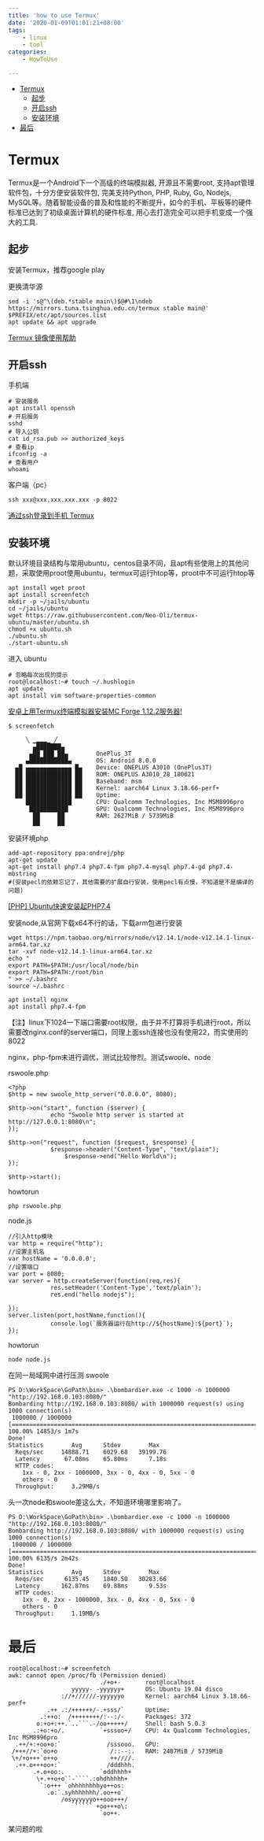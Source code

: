 ```yaml
---
title: 'how to use Termux'
date: '2020-01-09T01:01:21+08:00'
tags:
    - linux
    - tool
categories:
    - HowToUse

---
```

<!-- TOC -->

- [Termux](#termux)
  - [起步](#起步)
  - [开启ssh](#开启ssh)
  - [安装环境](#安装环境)
- [最后](#最后)

<!-- /TOC -->

<!--more-->


# Termux  

Termux是一个Android下一个高级的终端模拟器, 开源且不需要root, 支持apt管理软件包，十分方便安装软件包, 完美支持Python, PHP, Ruby, Go, Nodejs, MySQL等。随着智能设备的普及和性能的不断提升，如今的手机、平板等的硬件标准已达到了初级桌面计算机的硬件标准, 用心去打造完全可以把手机变成一个强大的工具.

## 起步

安装Termux，推荐google play

更换清华源 
```
sed -i 's@^\(deb.*stable main\)$@#\1\ndeb https://mirrors.tuna.tsinghua.edu.cn/termux stable main@' $PREFIX/etc/apt/sources.list
apt update && apt upgrade
```

[Termux 镜像使用帮助](https://mirror.tuna.tsinghua.edu.cn/help/termux/)

## 开启ssh

手机端

```
# 安装服务
apt install openssh
# 开启服务
sshd
# 导入公钥
cat id_rsa.pub >> authorized_keys
# 查看ip
ifconfig -a
# 查看用户
whoami
```

客户端（pc）
```
ssh xxx@xxx.xxx.xxx.xxx -p 8022
```


[通过ssh登录到手机 Termux](https://www.cnblogs.com/abeen/p/9911987.html)

##  安装环境

默认环境目录结构与常用ubuntu，centos目录不同，且apt有些使用上的其他问题，采取使用proot使用ubuntu，termux可运行htop等，proot中不可运行htop等

```
apt install wget proot
apt install screenfetch
mkdir -p ~/jails/ubuntu
cd ~/jails/ubuntu
wget https://raw.githubusercontent.com/Neo-Oli/termux-ubuntu/master/ubuntu.sh
chmod +x ubuntu.sh
./ubuntu.sh
./start-ubuntu.sh
```


进入 ubuntu 

```
# 忽略每次出现的提示
root@localhost:~# touch ~/.hushlogin
apt update
apt install vim software-properties-common
```
[安卓上用Termux终端模拟器安装MC Forge 1.12.2服务器!](https://www.wandouip.com/t5i108801/)
```
$ screenfetch

     ╲ ▁▂▂▂▁ ╱
       ▄███████▄
      ▄██ ███ ██▄        OnePlus_3T
     ▄███████████▄       OS: Android 8.0.0
  ▄█ ▄▄▄▄▄▄▄▄▄▄▄▄▄ █▄    Device: ONEPLUS A3010 (OnePlus3T)
  ██ █████████████ ██    ROM: ONEPLUS A3010_28_180621
  ██ █████████████ ██    Baseband: msm
  ██ █████████████ ██    Kernel: aarch64 Linux 3.18.66-perf+
  ██ █████████████ ██    Uptime:
     █████████████       CPU: Qualcomm Technologies, Inc MSM8996pro
      ███████████        GPU: Qualcomm Technologies, Inc MSM8996pro
       ██     ██         RAM: 2627MiB / 5739MiB
       ██     ██
```

安装环境php

```
add-apt-repository ppa:ondrej/php
apt-get update
apt-get install php7.4 php7.4-fpm php7.4-mysql php7.4-gd php7.4-mbstring
#(安装pecl的依赖忘记了，其他需要的扩展自行安装，使用pecl有点慢，不知道是不是编译的问题)
```

[[PHP] Ubuntu快速安装起PHP7.4](https://www.cnblogs.com/taoshihan/p/11795605.html)

安装node,从官网下载x64不行的话，下载arm包进行安装

```
wget https://npm.taobao.org/mirrors/node/v12.14.1/node-v12.14.1-linux-arm64.tar.xz
tar -xvf node-v12.14.1-linux-arm64.tar.xz
echo "
export PATH=$PATH:/usr/local/node/bin
export PATH=$PATH:/root/bin
" >> ~/.bashrc
source ~/.bashrc
```


```
apt install nginx
apt install php7.4-fpm
```

【注】linux下1024一下端口需要root权限，由于并不打算将手机进行root，所以需要改nginx.conf的server端口，同理上面ssh连接也没有使用22，而实使用的8022

nginx，php-fpm未进行调优，测试比较惨烈。测试swoole、node

rswoole.php

```
<?php
$http = new swoole_http_server("0.0.0.0", 8080);

$http->on("start", function ($server) {
            echo "Swoole http server is started at http://127.0.0.1:8080\n";
});

$http->on("request", function ($request, $response) {
            $response->header("Content-Type", "text/plain");
                $response->end("Hello World\n");
});

$http->start();
```

howtorun
```
php rswoole.php
```


node.js
```
//引入http模块
var http = require("http");
//设置主机名
var hostName = '0.0.0.0';
//设置端口
var port = 8080;
var server = http.createServer(function(req,res){
            res.setHeader('Content-Type','text/plain');
            res.end("hello nodejs");

});
server.listen(port,hostName,function(){
            console.log(`服务器运行在http://${hostName}:${port}`);
});
```

howtorun

```
node node.js
```


在同一局域网中进行压测
swoole
```
PS D:\WorkSpace\GoPath\bin> .\bombardier.exe -c 1000 -n 1000000 "http://192.168.0.103:8080/"
Bombarding http://192.168.0.103:8080/ with 1000000 request(s) using 1000 connection(s)
 1000000 / 1000000 [=========================================================================================================================================================================] 100.00% 14853/s 1m7s
Done!
Statistics        Avg      Stdev        Max
  Reqs/sec     14888.71    6029.68   39199.76
  Latency       67.08ms    65.80ms      7.18s
  HTTP codes:
    1xx - 0, 2xx - 1000000, 3xx - 0, 4xx - 0, 5xx - 0
    others - 0
  Throughput:     3.29MB/s
```

头一次node和swoole差这么大，不知道环境哪里影响了。

```
PS D:\WorkSpace\GoPath\bin> .\bombardier.exe -c 1000 -n 1000000 "http://192.168.0.103:8080/"
Bombarding http://192.168.0.103:8080/ with 1000000 request(s) using 1000 connection(s)
 1000000 / 1000000 [=========================================================================================================================================================================] 100.00% 6135/s 2m42s
Done!
Statistics        Avg      Stdev        Max
  Reqs/sec      6135.45    1840.50   30283.66
  Latency      162.87ms    69.88ms      9.53s
  HTTP codes:
    1xx - 0, 2xx - 1000000, 3xx - 0, 4xx - 0, 5xx - 0
    others - 0
  Throughput:     1.19MB/s
```

# 最后

```
root@localhost:~# screenfetch
awk: cannot open /proc/fb (Permission denied)
                          ./+o+-       root@localhost
                  yyyyy- -yyyyyy+      OS: Ubuntu 19.04 disco
               ://+//////-yyyyyyo      Kernel: aarch64 Linux 3.18.66-perf+
           .++ .:/++++++/-.+sss/`      Uptime:
         .:++o:  /++++++++/:--:/-      Packages: 372
        o:+o+:++.`..```.-/oo+++++/     Shell: bash 5.0.3
       .:+o:+o/.          `+sssoo+/    CPU: 4x Qualcomm Technologies, Inc MSM8996pro
  .++/+:+oo+o:`             /sssooo.   GPU:
 /+++//+:`oo+o               /::--:.   RAM: 2487MiB / 5739MiB
 \+/+o+++`o++o               ++////.
  .++.o+++oo+:`             /dddhhh.
       .+.o+oo:.          `oddhhhh+
        \+.++o+o``-````.:ohdhhhhh+
         `:o+++ `ohhhhhhhhyo++os:
           .o:`.syhhhhhhh/.oo++o`
               /osyyyyyyo++ooo+++/
                   ````` +oo+++o\:
                          `oo++.
```
某问题的啦
<!--more-->


